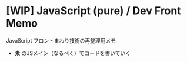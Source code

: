 # [WIP] JavaScript (pure) / Dev Front Memo

JavaScript フロントまわり技術の再整理用メモ

- __素__ のJSメイン（なるべく）でコードを書いていく
